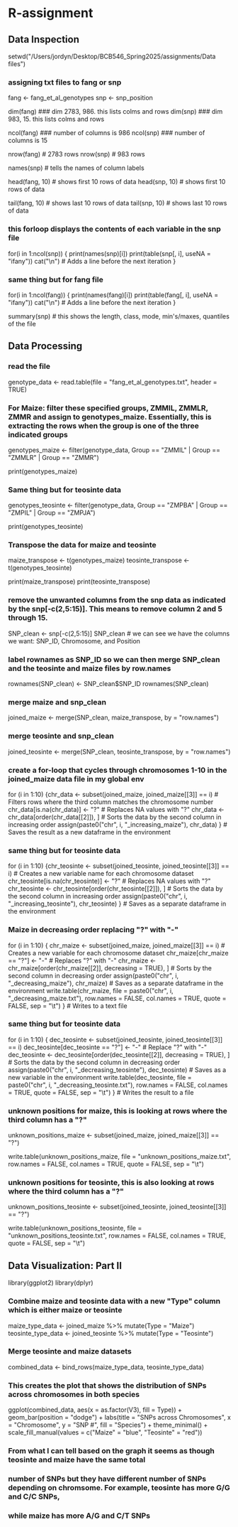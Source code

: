 # R-assignment

## Data Inspection

setwd("/Users/jordyn/Desktop/BCB546_Spring2025/assignments/Data files")

### assigning txt files to fang or snp
fang <- fang_et_al_genotypes
snp <- snp_position

dim(fang) ### dim 2783, 986. this lists colms and rows
dim(snp) ### dim 983, 15. this lists colms and rows

ncol(fang) ### number of columns is 986
ncol(snp) ### number of columns is 15

nrow(fang) # 2783 rows
nrow(snp) # 983 rows

names(snp) # tells the names of column labels

head(fang, 10) # shows first 10 rows of data
head(snp, 10) # shows first 10 rows of data

tail(fang, 10) # shows last 10 rows of data
tail(snp, 10) # shows last 10 rows of data

### this forloop displays the contents of each variable in the snp file
for(i in 1:ncol(snp)) {
  print(names(snp)[i])
  print(table(snp[, i], useNA = "ifany"))
  cat("\n") # Adds a line before the next iteration
} 

### same thing but for fang file
for(i in 1:ncol(fang)) {
  print(names(fang)[i])
  print(table(fang[, i], useNA = "ifany"))
  cat("\n") # Adds a line before the next iteration
} 

summary(snp) # this shows the length, class, mode, min's/maxes, quantiles of the file

## Data Processing

### read the file 
genotype_data <- read.table(file = "fang_et_al_genotypes.txt", header = TRUE)

### For Maize: filter these specified groups, ZMMIL, ZMMLR, ZMMR and assign to genotypes_maize. Essentially, this is extracting the rows when the group is one of the three indicated groups
genotypes_maize <- filter(genotype_data, Group == "ZMMIL" | Group == "ZMMLR" | Group == "ZMMR")

print(genotypes_maize)

### Same thing but for teosinte data
genotypes_teosinte <- filter(genotype_data, Group == "ZMPBA" | Group == "ZMPIL" | Group == "ZMPJA")

print(genotypes_teosinte)

### Transpose the data for maize and teosinte
maize_transpose <- t(genotypes_maize)
teosinte_transpose <- t(genotypes_teosinte)

print(maize_transpose)
print(teosinte_transpose)

### remove the unwanted columns from the snp data as indicated by the snp[-c(2,5:15)]. This means to remove column 2 and 5 through 15.
SNP_clean <- snp[-c(2,5:15)]
SNP_clean # we can see we have the columns we want: SNP_ID, Chromosome, and Position

### label rownames as SNP_ID so we can then merge SNP_clean and the teosinte and maize files by row.names
rownames(SNP_clean) <- SNP_clean$SNP_ID
rownames(SNP_clean)

### merge maize and snp_clean
joined_maize <- merge(SNP_clean, maize_transpose, by = "row.names")

### merge teosinte and snp_clean
joined_teosinte <- merge(SNP_clean, teosinte_transpose, by = "row.names")

### create a for-loop that cycles through chromosomes 1-10 in the joined_maize data file in my global env
for (i in 1:10) {chr_data <- subset(joined_maize, joined_maize[[3]] == i)  # Filters rows where the third column matches the chromosome number
  chr_data[is.na(chr_data)] <- "?" # Replaces NA values with "?"
  chr_data <- chr_data[order(chr_data[[2]]), ]  # Sorts the data by the second column in increasing order
  assign(paste0("chr", i, "_increasing_maize"), chr_data)
}  # Saves the result as a new dataframe in the environment

### same thing but for teosinte data
for (i in 1:10) {chr_teosinte <- subset(joined_teosinte, joined_teosinte[[3]] == i) # Creates a new variable name for each chromosome dataset
  chr_teosinte[is.na(chr_teosinte)] <- "?"  # Replaces NA values with "?"
  chr_teosinte <- chr_teosinte[order(chr_teosinte[[2]]), ]  # Sorts the data by the second column in increasing order
  assign(paste0("chr", i, "_increasing_teosinte"), chr_teosinte)
}   # Saves as a separate dataframe in the environment

### Maize in decreasing order replacing "?" with "-"

for (i in 1:10) {
  chr_maize <- subset(joined_maize, joined_maize[[3]] == i) # Creates a new variable for each chromosome dataset
  chr_maize[chr_maize == "?"] <- "-" # Replaces "?" with "-"
  chr_maize <- chr_maize[order(chr_maize[[2]], decreasing = TRUE), ] # Sorts by the second column in decreasing order
  assign(paste0("chr", i, "_decreasing_maize"), chr_maize) # Saves as a separate dataframe in the environment
  write.table(chr_maize, file = paste0("chr", i, "_decreasing_maize.txt"), 
              row.names = FALSE, col.names = TRUE, quote = FALSE, sep = "\t")
} # Writes to a text file

### same thing but for teosinte data
for (i in 1:10) {
  dec_teosinte <- subset(joined_teosinte, joined_teosinte[[3]] == i)
  dec_teosinte[dec_teosinte == "?"] <- "-"  # Replace "?" with "-"
  dec_teosinte <- dec_teosinte[order(dec_teosinte[[2]], decreasing = TRUE), ] # Sorts the data by the second column in decreasing order
  assign(paste0("chr", i, "_decreasing_teosinte"), dec_teosinte) # Saves as a new variable in the environment
  write.table(dec_teosinte, file = paste0("chr", i, "_decreasing_teosinte.txt"), 
              row.names = FALSE, col.names = TRUE, quote = FALSE, sep = "\t")
} # Writes the result to a file

### unknown positions for maize, this is looking at rows where the third column has a "?"
unknown_positions_maize <- subset(joined_maize, joined_maize[[3]] == "?")

write.table(unknown_positions_maize, file = "unknown_positions_maize.txt", 
            row.names = FALSE, col.names = TRUE, quote = FALSE, sep = "\t")

### unknown positions for teosinte, this is also looking at rows where the third column has a "?"
unknown_positions_teosinte <- subset(joined_teosinte, joined_teosinte[[3]] == "?")

write.table(unknown_positions_teosinte, file = "unknown_positions_teosinte.txt", 
            row.names = FALSE, col.names = TRUE, quote = FALSE, sep = "\t")

## Data Visualization: Part II

library(ggplot2)
library(dplyr)

### Combine maize and teosinte data with a new "Type" column which is either maize or teosinte
maize_type_data <- joined_maize %>% mutate(Type = "Maize")
teosinte_type_data <- joined_teosinte %>% mutate(Type = "Teosinte")

### Merge teosinte and maize datasets
combined_data <- bind_rows(maize_type_data, teosinte_type_data)

### This creates the plot that shows the distribution of SNPs across chromosomes in both species
ggplot(combined_data, aes(x = as.factor(V3), fill = Type)) +
  geom_bar(position = "dodge") +
  labs(title = "SNPs across Chromosomes",
       x = "Chromosome",
       y = "SNP #",
       fill = "Species") +
  theme_minimal() +
  scale_fill_manual(values = c("Maize" = "blue", "Teosinte" = "red"))
### From what I can tell based on the graph it seems as though teosinte and maize have the same total 
### number of SNPs but they have different number of SNPs depending on chromsome. For example, teosinte has more G/G and C/C SNPs,
### while maize has more A/G and C/T SNPs





         
